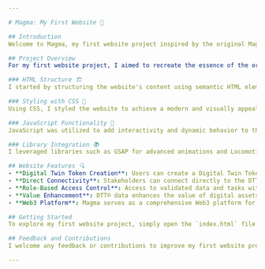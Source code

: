 ```yaml
---

# Magma: My First Website 🌋

## Introduction
Welcome to Magma, my first website project inspired by the original Magma website. This project is a frontend application built using HTML, CSS, JavaScript, and various libraries such as GSAP, Locomotive, and others.

## Project Overview
For my first website project, I aimed to recreate the essence of the original Magma website while adding my own touch. Here's how I approached building it:

### HTML Structure 🏗️
I started by structuring the website's content using semantic HTML elements. This helped ensure accessibility and maintainability.

### Styling with CSS 🎨
Using CSS, I styled the website to achieve a modern and visually appealing design. I focused on responsive design principles to ensure compatibility across various devices and screen sizes.

### JavaScript Functionality 🚀
JavaScript was utilized to add interactivity and dynamic behavior to the website. This included implementing smooth scrolling, animations, and other interactive elements to enhance the user experience.

### Library Integration 📚
I leveraged libraries such as GSAP for advanced animations and Locomotive for smooth scrolling functionality. These libraries helped streamline development and added rich, interactive features to the website.

## Website Features 🔍
- **Digital Twin Token Creation**: Users can create a Digital Twin Token (DTT®) of their existing building, unlocking its full potential in the Web3 environment.
- **Direct Connectivity**: Stakeholders can connect directly to the DTT® without intermediaries, empowering them to upload and verify information.
- **Role-Based Access Control**: Access to validated data and tasks within the platform depends on the user's specific role as a stakeholder.
- **Value Enhancement**: DTT® data enhances the value of digital assets by reducing operational costs, optimizing energy use, and boosting liquidity.
- **Web3 Platform**: Magma serves as a comprehensive Web3 platform for real estate stakeholders, facilitating interactions between physical and digital assets.

## Getting Started
To explore my first website project, simply open the `index.html` file in your web browser. Alternatively, you can visit the live demo hosted at [magma.com](https://prerantej.github.io/magma-web-/).

## Feedback and Contributions
I welcome any feedback or contributions to improve my first website project. Feel free to submit pull requests or reach out to me at [prerantejkvr@gmail.com](mailto:prerantejkvr@email.com) with any suggestions or ideas.

---
```

